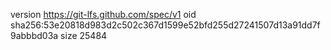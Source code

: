 version https://git-lfs.github.com/spec/v1
oid sha256:53e20818d983d2c502c367d1599e52bfd255d27241507d13a91dd7f9abbbd03a
size 25484

